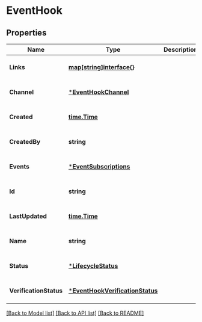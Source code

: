 # EventHook

## Properties
Name | Type | Description | Notes
------------ | ------------- | ------------- | -------------
**Links** | [**map[string]interface{}**](interface{}.md) |  | [optional] [default to null]
**Channel** | [***EventHookChannel**](EventHookChannel.md) |  | [optional] [default to null]
**Created** | [**time.Time**](time.Time.md) |  | [optional] [default to null]
**CreatedBy** | **string** |  | [optional] [default to null]
**Events** | [***EventSubscriptions**](EventSubscriptions.md) |  | [optional] [default to null]
**Id** | **string** |  | [optional] [default to null]
**LastUpdated** | [**time.Time**](time.Time.md) |  | [optional] [default to null]
**Name** | **string** |  | [optional] [default to null]
**Status** | [***LifecycleStatus**](LifecycleStatus.md) |  | [optional] [default to null]
**VerificationStatus** | [***EventHookVerificationStatus**](EventHookVerificationStatus.md) |  | [optional] [default to null]

[[Back to Model list]](../README.md#documentation-for-models) [[Back to API list]](../README.md#documentation-for-api-endpoints) [[Back to README]](../README.md)

